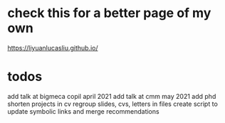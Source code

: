 # check this for a better page of my own
https://liyuanlucasliu.github.io/

# todos

add talk at bigmeca copil april 2021
add talk at cmm may 2021
add phd
shorten projects in cv
regroup slides, cvs, letters in files
create script to update symbolic links and merge recommendations

